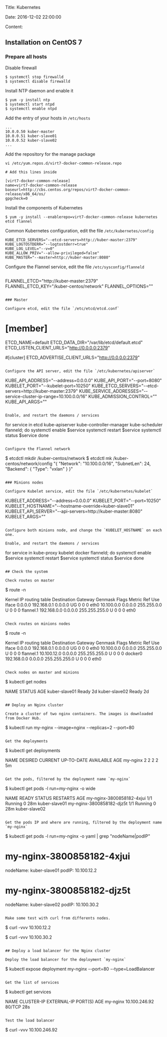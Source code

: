 Title: Kubernetes

Date: 2016-12-02 22:00:00

Content:

## Installation on CentOS 7

### Prepare all hosts

Disable firewall
```
$ systemctl stop firewalld
$ systemctl disable firewalld
```

Install NTP daemon and enable it
```
$ yum -y install ntp
$ systemctl start ntpd
$ systemctl enable ntpd
```

Add the entry of your hosts in `/etc/hosts`
```
...
10.0.0.50 kuber-master
10.0.0.51 kuber-slave01
10.0.0.52 kuber-slave02
...
```

Add the repository for the manage package
```
vi /etc/yum.repos.d/virt7-docker-common-release.repo

# Add this lines inside

[virt7-docker-common-release]
name=virt7-docker-common-release
baseurl=http://cbs.centos.org/repos/virt7-docker-common-release/x86_64/os/
gpgcheck=0
```

Install the components of Kubernetes
```
$ yum -y install --enablerepo=virt7-docker-common-release kubernetes etcd flannel
```

Common Kubernetes configuration, edit the file `/etc/kubernetes/config`
```
KUBE_ETCD_SERVERS="--etcd-servers=http://kuber-master:2379"
KUBE_LOGTOSTDERR="--logtostderr=true"
KUBE_LOG_LEVEL="--v=0"
KUBE_ALLOW_PRIV="--allow-privileged=false"
KUBE_MASTER="--master=http://kuber-master:8080"
```

Configure the Flannel service, edit the file `/etc/sysconfig/flanneld`
```

```
FLANNEL_ETCD="http://kuber-master:2379"
FLANNEL_ETCD_KEY="/kuber-centos/network"
FLANNEL_OPTIONS=""
```

### Master

Configure etcd, edit the file `/etc/etcd/etcd.conf`

```
# [member]
ETCD_NAME=default
ETCD_DATA_DIR="/var/lib/etcd/default.etcd"
ETCD_LISTEN_CLIENT_URLS="http://0.0.0.0:2379"

#[cluster]
ETCD_ADVERTISE_CLIENT_URLS="http://0.0.0.0:2379"
```

Configure the API server, edit the file `/etc/kubernetes/apiserver`

```
KUBE_API_ADDRESS="--address=0.0.0.0"
KUBE_API_PORT="--port=8080"
KUBELET_PORT="--kubelet-port=10250"
KUBE_ETCD_SERVERS="--etcd-servers=http://kuber-master:2379"
KUBE_SERVICE_ADDRESSES="--service-cluster-ip-range=10.100.0.0/16"
KUBE_ADMISSION_CONTROL=""
KUBE_API_ARGS=""
```

Enable, and restart the daemons / services
```
for service in etcd kube-apiserver kube-controller-manager kube-scheduler flanneld; do 
    systemctl enable $service
    systemctl restart $service
    systemctl status $service 
done
```

Configure the Flannel network
```
$ etcdctl mkdir /kuber-centos/network
$ etcdctl mk /kuber-centos/network/config "{ \"Network\": \"10.100.0.0/16\", \"SubnetLen\": 24, \"Backend\": { \"Type\": \"vxlan\" } }"
```

### Minions nodes

Configure Kubelet service, edit the file `/etc/kubernetes/kubelet`

```
KUBELET_ADDRESS="--address=0.0.0.0"
KUBELET_PORT="--port=10250"
KUBELET_HOSTNAME="--hostname-override=kuber-slave01"
KUBELET_API_SERVER="--api-servers=http://kuber-master:8080"
KUBELET_ARGS=""
```

Configure both minions node, and change the `KUBELET_HOSTNAME` on each one.

Enable, and restart the daemons / services
```
for service in kube-proxy kubelet docker flanneld; do
    systemctl enable $service
    systemctl restart $service
    systemctl status $service 
done
```

## Check the system

Check routes on master
```
$ route -n

Kernel IP routing table
Destination     Gateway         Genmask         Flags Metric Ref    Use Iface
0.0.0.0         192.168.0.1     0.0.0.0         UG    0      0        0 eth0
10.100.0.0      0.0.0.0         255.255.0.0     U     0      0        0 flannel.1
192.168.0.0     0.0.0.0         255.255.255.0   U     0      0        0 eth0
```

Check routes on minions nodes
```
$ route -n

Kernel IP routing table
Destination     Gateway         Genmask         Flags Metric Ref    Use Iface
0.0.0.0         192.168.0.1     0.0.0.0         UG    0      0        0 eth0
10.100.0.0      0.0.0.0         255.255.0.0     U     0      0        0 flannel.1
10.100.12.0     0.0.0.0         255.255.255.0   U     0      0        0 docker0
192.168.0.0     0.0.0.0         255.255.255.0   U     0      0        0 eth0

```

Check nodes on master and minions
```
$ kubectl get nodes

NAME            STATUS    AGE
kuber-slave01   Ready     2d
kuber-slave02   Ready     2d
```

## Deploy an Nginx cluster

Create a cluster of two nginx containers. The images is downloaded from Docker Hub.
```
$ kubectl run my-nginx --image=nginx --replicas=2 --port=80
```

Get the deployments
```
$ kubectl get deployments

NAME       DESIRED   CURRENT   UP-TO-DATE   AVAILABLE   AGE
my-nginx   2         2         2            2           5m
```

Get the pods, filtered by the deployment name `my-nginx`
```
$ kubectl get pods -l run=my-nginx -o wide

NAME                        READY     STATUS    RESTARTS   AGE
my-nginx-3800858182-4xjui   1/1       Running   0          28m       kuber-slave01
my-nginx-3800858182-djz5t   1/1       Running   0          28m       kuber-slave02
```

Get the pods IP and where are running, filtered by the deployment name `my-nginx`
```
$ kubectl get pods -l run=my-nginx -o yaml | grep "nodeName\|podIP"

# my-nginx-3800858182-4xjui
nodeName: kuber-slave01
podIP: 10.100.12.2

# my-nginx-3800858182-djz5t
nodeName: kuber-slave02
podIP: 10.100.30.2
```

Make some test with curl from differents nodes.
```
$ curl -vvv 10.100.12.2

$ curl -vvv 10.100.30.2
```

## Deploy a load balancer for the Nginx cluster

Deploy the load balancer for the deployment `my-nginx`
```
$ kubectl expose deployment my-nginx --port=80 --type=LoadBalancer
```

Get the list of services
```
$ kubectl get services

NAME         CLUSTER-IP       EXTERNAL-IP   PORT(S)   AGE
my-nginx     10.100.246.92                 80/TCP    28s
```

Test the load balancer
```
$ curl -vvv 10.100.246.92
```